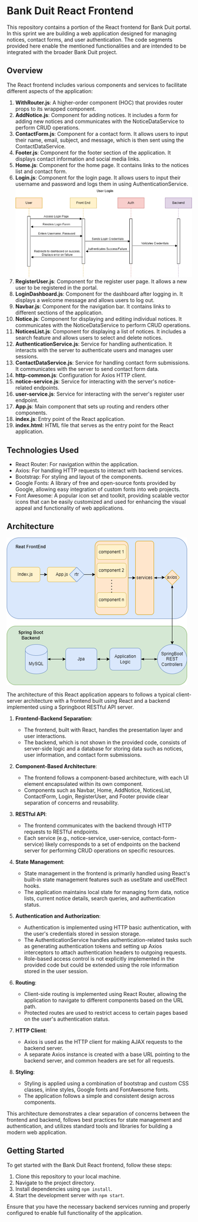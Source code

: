 # Bank Duit React Frontend

This repository contains a portion of the React frontend for Bank Duit portal. In this sprint we are building a web application designed for managing notices, contact forms, and user authentication. The code segments provided here enable the mentioned functionalities and are intended to be integrated with the broader Bank Duit project.

## Overview

The React frontend includes various components and services to facilitate different aspects of the application:

1. **WithRouter.js**: A higher-order component (HOC) that provides router props to its wrapped component.
2. **AddNotice.js**: Component for adding notices. It includes a form for adding new notices and communicates with the NoticeDataService to perform CRUD operations.
3. **ContactForm.js**: Component for a contact form. It allows users to input their name, email, subject, and message, which is then sent using the ContactDataService.
4. **Footer.js**: Component for the footer section of the application. It displays contact information and social media links.
5. **Home.js**: Component for the home page. It contains links to the notices list and contact form.
6. **Login.js**: Component for the login page. It allows users to input their username and password and logs them in using AuthenticationService.
![alt text](<User Login Sequence Diagram-1.png>)
7. **RegisterUser.js**: Component for the register user page. It allows a new user to be registered in the portal.
8. **LoginDashboard.js**: Component for the dashboard after logging in. It displays a welcome message and allows users to log out.
9. **Navbar.js**: Component for the navigation bar. It contains links to different sections of the application.
10. **Notice.js**: Component for displaying and editing individual notices. It communicates with the NoticeDataService to perform CRUD operations.
11. **NoticesList.js**: Component for displaying a list of notices. It includes a search feature and allows users to select and delete notices.
12. **AuthenticationService.js**: Service for handling authentication. It interacts with the server to authenticate users and manages user sessions.
13. **ContactDataService.js**: Service for handling contact form submissions. It communicates with the server to send contact form data.
14. **http-common.js**: Configuration for Axios HTTP client.
15. **notice-service.js**: Service for interacting with the server's notice-related endpoints.
16. **user-service.js**: Service for interacting with the server's register user endpoint.
17. **App.js**: Main component that sets up routing and renders other components.
18. **index.js**: Entry point of the React application.
19. **index.html**: HTML file that serves as the entry point for the React application.

## Technologies Used

- React Router: For navigation within the application.
- Axios: For handling HTTP requests to interact with backend services.
- Bootstrap: For styling and layout of the components.
- Google Fonts: A library of free and open-source fonts provided by Google, allowing easy integration of custom fonts into web projects. 
- Font Awesome: A popular icon set and toolkit, providing scalable vector icons that can be easily customized and used for enhancing the visual appeal and functionality of web applications. 

## Architecture

![alt text](<Application Architecture.drawio-1.png>)

The architecture of this React application appears to follows a typical client-server architecture with a frontend built using React and a backend  implemented using a Springboot RESTful API server. 

1. **Frontend-Backend Separation**:
   - The frontend, built with React, handles the presentation layer and user interactions.
   - The backend, which is not shown in the provided code, consists of server-side logic and a database for storing data such as notices, user information, and contact form submissions.

2. **Component-Based Architecture**:
   - The frontend follows a component-based architecture, with each UI element encapsulated within its own component.
   - Components such as Navbar, Home, AddNotice, NoticesList, ContactForm, Login, RegisterUser, and Footer provide clear separation of concerns and reusability.

3. **RESTful API**:
   - The frontend communicates with the backend through HTTP requests to RESTful endpoints.
   - Each service (e.g., notice-service, user-service, contact-form-service) likely corresponds to a set of endpoints on the backend server for performing CRUD operations on specific resources.

4. **State Management**:
   - State management in the frontend is primarily handled using React's built-in state management features such as useState and useEffect hooks.
   - The application maintains local state for managing form data, notice lists, current notice details, search queries, and authentication status.

5. **Authentication and Authorization**:
   - Authentication is implemented using HTTP basic authentication, with the user's credentials stored in session storage.
   - The AuthenticationService handles authentication-related tasks such as generating authentication tokens and setting up Axios interceptors to attach authentication headers to outgoing requests.
   - Role-based access control is not explicitly implemented in the provided code but could be extended using the role information stored in the user session.

6. **Routing**:
   - Client-side routing is implemented using React Router, allowing the application to navigate to different components based on the URL path.
   - Protected routes are used to restrict access to certain pages based on the user's authentication status.

7. **HTTP Client**:
   - Axios is used as the HTTP client for making AJAX requests to the backend server.
   - A separate Axios instance is created with a base URL pointing to the backend server, and common headers are set for all requests.

8. **Styling**:
   - Styling is applied using a combination of bootstrap and custom CSS classes, inline styles, Google fonts and FontAwesome fonts.
   - The application follows a simple and consistent design across components.

This architecture demonstrates a clear separation of concerns between the frontend and backend, follows best practices for state management and authentication, and utilizes standard tools and libraries for building a modern web application.

## Getting Started

To get started with the Bank Duit React frontend, follow these steps:

1. Clone this repository to your local machine.
2. Navigate to the project directory.
3. Install dependencies using `npm install`.
4. Start the development server with `npm start`.

Ensure that you have the necessary backend services running and properly configured to enable full functionality of the application.

